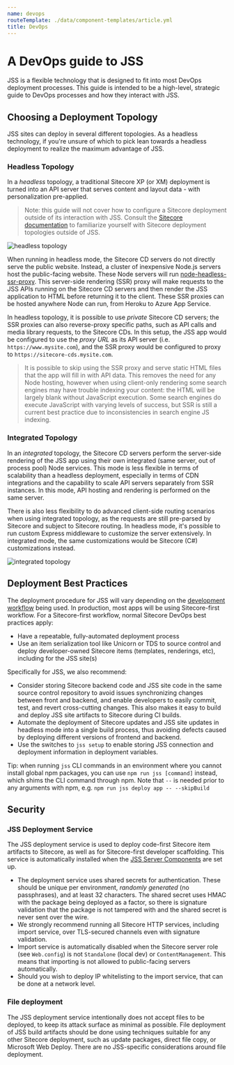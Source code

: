 ```yaml
---
name: devops
routeTemplate: ./data/component-templates/article.yml
title: DevOps
---
```


# A DevOps guide to JSS

JSS is a flexible technology that is designed to fit into most DevOps deployment processes. This guide is intended to be a high-level, strategic guide to DevOps processes and how they interact with JSS.

## Choosing a Deployment Topology

JSS sites can deploy in several different topologies. As a headless technology, if you're unsure of which to pick lean towards a headless deployment to realize the maximum advantage of JSS.

### Headless Topology

In a _headless_ topology, a traditional Sitecore XP (or XM) deployment is turned into an API server that serves content and layout data - with personalization pre-applied.

> Note: this guide will not cover how to configure a Sitecore deployment outside of its interaction with JSS. Consult the [Sitecore documentation](https://doc.sitecore.net) to familiarize yourself with Sitecore deployment topologies outside of JSS.

![headless topology](/assets/img/headless-topology.svg)

When running in headless mode, the Sitecore CD servers do not directly serve the public website. Instead, a cluster of inexpensive Node.js servers host the public-facing website. These Node servers will run [node-headless-ssr-proxy](https://github.com/Sitecore/jss/tree/master/samples/node-headless-ssr-proxy). This server-side rendering (SSR) proxy will make requests to the JSS APIs running on the Sitecore CD servers and then render the JSS application to HTML before returning it to the client. These SSR proxies can be hosted anywhere Node can run, from Heroku to Azure App Service. 

In headless topology, it is possible to use _private_ Sitecore CD servers; the SSR proxies can also reverse-proxy specific paths, such as API calls and media library requests, to the Sitecore CDs. In this setup, the JSS app would be configured to use the _proxy URL_ as its API server (i.e. `https://www.mysite.com`), and the SSR proxy would be configured to proxy to `https://sitecore-cds.mysite.com`.

> It is possible to skip using the SSR proxy and serve static HTML files that the app will fill in with API data. This removes the need for any Node hosting, however when using client-only rendering some search engines may have trouble indexing your content: the HTML will be largely blank without JavaScript execution. Some search engines do execute JavaScript with varying levels of success, but SSR is still a current best practice due to inconsistencies in search engine JS indexing.

### Integrated Topology

In an _integrated_ topology, the Sitecore CD servers perform the server-side rendering of the JSS app using their own integrated (same server, out of process pool) Node services. This mode is less flexible in terms of scalability than a headless deployment, especially in terms of CDN integrations and the capability to scale API servers separately from SSR instances. In this mode, API hosting and rendering is performed on the same server.

There is also less flexibility to do advanced client-side routing scenarios when using integrated topology, as the requests are still pre-parsed by Sitecore and subject to Sitecore routing. In headless mode, it's possible to run custom Express middleware to customize the server extensively. In integrated mode, the same customizations would be Sitecore (C#) customizations instead.

![integrated topology](/assets/img/integrated-topology.svg)

## Deployment Best Practices

The deployment procedure for JSS will vary depending on the [development workflow](/docs/fundamentals/dev-workflows/overview) being used. In production, most apps will be using Sitecore-first workflow. For a Sitecore-first workflow, normal Sitecore DevOps best practices apply:

* Have a repeatable, fully-automated deployment process
* Use an item serialization tool like Unicorn or TDS to source control and deploy developer-owned Sitecore items (templates, renderings, etc), including for the JSS site(s)

Specifically for JSS, we also recommend:

* Consider storing Sitecore backend code and JSS site code in the same source control repository to avoid issues synchronizing changes between front and backend, and enable developers to easily commit, test, and revert cross-cutting changes. This also makes it easy to build and deploy JSS site artifacts to Sitecore during CI builds.
* Automate the deployment of Sitecore updates and JSS site updates in headless mode into a single build process, thus avoiding defects caused by deploying different versions of frontend and backend.
* Use the switches to `jss setup` to enable storing JSS connection and deployment information in deployment variables.

Tip: when running `jss` CLI commands in an environment where you cannot install global npm packages, you can use `npm run jss [command]` instead, which shims the CLI command through npm. Note that `--` is needed prior to any arguments with npm, e.g. `npm run jss deploy app -- --skipBuild`

## Security

### JSS Deployment Service

The JSS deployment service is used to deploy code-first Sitecore item artifacts to Sitecore, as well as for Sitecore-first developer scaffolding. This service is automatically installed when the [JSS Server Components](/docs/getting-started/jss-server-install) are set up.

* The deployment service uses shared secrets for authentication. These should be unique per environment, _randomly generated_ (no passphrases), and at least 32 characters. The shared secret uses HMAC with the package being deployed as a factor, so there is signature validation that the package is not tampered with and the shared secret is never sent over the wire.
* We strongly recommend running all Sitecore HTTP services, including import service, over TLS-secured channels even with signature validation.
* Import service is automatically disabled when the Sitecore server role (see `Web.config`) is not `Standalone` (local dev) or `ContentManagement`. This means that importing is not allowed to public-facing servers automatically.
* Should you wish to deploy IP whitelisting to the import service, that can be done at a network level.

### File deployment

The JSS deployment service intentionally does not accept files to be deployed, to keep its attack surface as minimal as possible. File deployment of JSS build artifacts should be done using techniques suitable for any other Sitecore deployment, such as update packages, direct file copy, or Microsoft Web Deploy. There are no JSS-specific considerations around file deployment.